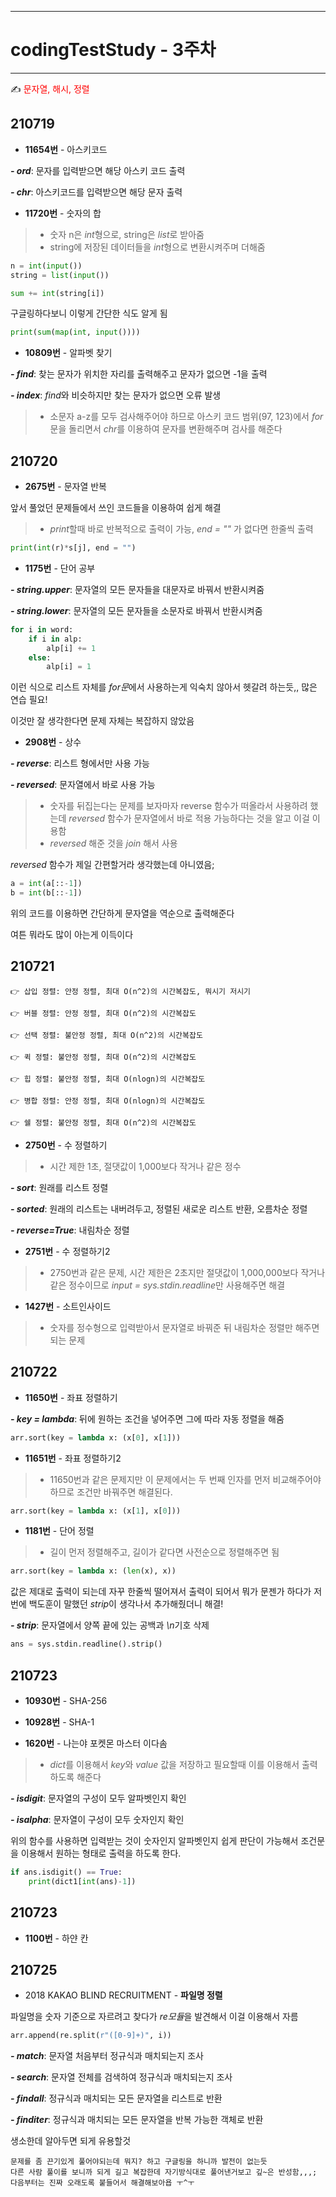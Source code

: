 
-----
# codingTestStudy - 3주차
-----

✍ <span style="color:red"> 문자열, 해시, 정렬 </span>

## 210719
- **11654번** - 아스키코드

***- ord***: 문자를 입력받으면 해당 아스키 코드 출력

***- chr***: 아스키코드를 입력받으면 해당 문자 출력

- **11720번** - 숫자의 합
> - 숫자 n은 *int*형으로, string은 *list*로 받아줌
> - string에 저장된 데이터들을 *int*형으로 변환시켜주며 더해줌
```py
n = int(input())
string = list(input())

sum += int(string[i])
```

구글링하다보니 이렇게 간단한 식도 알게 됨
```py
print(sum(map(int, input())))
```

- **10809번** - 알파벳 찾기

***- find***: 찾는 문자가 위치한 자리를 출력해주고 문자가 없으면 -1을 출력

***- index***: *find*와 비슷하지만 찾는 문자가 없으면 오류 발생

> - 소문자 a-z를 모두 검사해주어야 하므로 아스키 코드 범위(97, 123)에서 *for*문을 돌리면서 *chr*를 이용하여 문자를 변환해주며 검사를 해준다

## 210720
- **2675번** - 문자열 반복

앞서 풀었던 문제들에서 쓰인 코드들을 이용하여 쉽게 해결

> - *print*할때 바로 반복적으로 출력이 가능, *end = ""* 가 없다면 한줄씩 출력
```py
print(int(r)*s[j], end = "")
```

- **1175번** - 단어 공부

***- string.upper***: 문자열의 모든 문자들을 대문자로 바꿔서 반환시켜줌

***- string.lower***: 문자열의 모든 문자들을 소문자로 바꿔서 반환시켜줌

```py
for i in word:
    if i in alp:
        alp[i] += 1
    else:
        alp[i] = 1

```

이런 식으로 리스트 자체를 *for문*에서 사용하는게 익숙치 않아서 헷갈려 하는듯,, 많은 연습 필요!

이것만 잘 생각한다면 문제 자체는 복잡하지 않았음

- **2908번** - 상수

***- reverse***: 리스트 형에서만 사용 가능

***- reversed***: 문자열에서 바로 사용 가능

> - 숫자를 뒤집는다는 문제를 보자마자 reverse 함수가 떠올라서 사용하려 했는데 *reversed* 함수가 문자열에서 바로 적용 가능하다는 것을 알고 이걸 이용함
> - *reversed* 해준 것을 *join* 해서 사용

*reversed* 함수가 제일 간편할거라 생각했는데 아니였음;

```py
a = int(a[::-1])
b = int(b[::-1])
```

위의 코드를 이용하면 간단하게 문자열을 역순으로 출력해준다 

여튼 뭐라도 많이 아는게 이득이다

## 210721

```
👉 삽입 정렬: 안정 정렬, 최대 O(n^2)의 시간복잡도, 뭐시기 저시기

👉 버블 정렬: 안정 정렬, 최대 O(n^2)의 시간복잡도

👉 선택 정렬: 불안정 정렬, 최대 O(n^2)의 시간복잡도

👉 퀵 정렬: 불안정 정렬, 최대 O(n^2)의 시간복잡도

👉 힙 정렬: 불안정 정렬, 최대 O(nlogn)의 시간복잡도

👉 병합 정렬: 안정 정렬, 최대 O(nlogn)의 시간복잡도

👉 쉘 정렬: 불안정 정렬, 최대 O(n^2)의 시간복잡도

```

- **2750번** - 수 정렬하기
> - 시간 제한 1초, 절댓값이 1,000보다 작거나 같은 정수

***- sort***: 원래를 리스트 정렬

***- sorted***: 원래의 리스트는 내버려두고, 정렬된 새로운 리스트 반환, 오름차순 정렬

***- reverse=True***: 내림차순 정렬

- **2751번** - 수 정렬하기2

> - 2750번과 같은 문제, 시간 제한은 2초지만 절댓값이 1,000,000보다 작거나 같은 정수이므로 *input = sys.stdin.readline*만 사용해주면 해결

- **1427번** - 소트인사이드

> - 숫자를 정수형으로 입력받아서 문자열로 바꿔준 뒤 내림차순 정렬만 해주면 되는 문제

## 210722

- **11650번** - 좌표 정렬하기

***- key = lambda***: 뒤에 원하는 조건을 넣어주면 그에 따라 자동 정렬을 해줌

```py
arr.sort(key = lambda x: (x[0], x[1]))
```

- **11651번** - 좌표 정렬하기2

> - 11650번과 같은 문제지만 이 문제에서는 두 번째 인자를 먼저 비교해주어야 하므로 조건만 바꿔주면 해결된다.

```py
arr.sort(key = lambda x: (x[1], x[0]))
```
- **1181번** - 단어 정렬
 >- 길이 먼저 정렬해주고, 길이가 같다면 사전순으로 정렬해주면 됨

 ```py
 arr.sort(key = lambda x: (len(x), x))
 ```

값은 제대로 출력이 되는데 자꾸 한줄씩 떨어져서 출력이 되어서 뭐가 문젠가 하다가 저번에 백도훈이 말했던 *strip*이 생각나서 추가해줬더니 해결!

***- strip***: 문자열에서 양쪽 끝에 있는 공백과 *\n*기호 삭제

```py
ans = sys.stdin.readline().strip()
```

## 210723

- **10930번** - SHA-256

- **10928번** - SHA-1

- **1620번** - 나는야 포켓몬 마스터 이다솜

> - *dict*를 이용해서 *key*와 *value* 값을 저장하고 필요할때 이를 이용해서 출력하도록 해준다

***- isdigit***: 문자열의 구성이 모두 알파벳인지 확인

***- isalpha***: 문자열이 구성이 모두 숫자인지 확인

위의 함수를 사용하면 입력받는 것이 숫자인지 알파벳인지 쉽게 판단이 가능해서 조건문을 이용해서 원하는 형태로 출력을 하도록 한다.

```py
if ans.isdigit() == True:
    print(dict1[int(ans)-1])
```
## 210723

- **1100번** - 하얀 칸


## 210725

- 2018 KAKAO BLIND RECRUITMENT - **파일명 정렬**

파일명을 숫자 기준으로 자르려고 찾다가 *re모듈*을 발견해서 이걸 이용해서 자름

```py
arr.append(re.split(r"([0-9]+)", i))
```
***- match***: 문자열 처음부터 정규식과 매치되는지 조사

***- search***: 문자열 전체를 검색하여 정규식과 매치되는지 조사

***- findall***: 정규식과 매치되는 모든 문자열을 리스트로 반환

***- finditer***: 정규식과 매치되는 모든 문자열을 반복 가능한 객체로 반환

생소한데 알아두면 되게 유용할것

```
문제를 좀 끈기있게 풀어야되는데 뭐지? 하고 구글링을 하니까 발전이 없는듯 
다른 사람 풀이를 보니까 되게 길고 복잡한데 자기방식대로 풀어낸거보고 깊~은 반성함,,,; 
다음부터는 진짜 오래도록 붙들어서 해결해보아욥 ㅜ^ㅜ
```